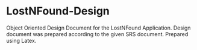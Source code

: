 # LostNFound-Design
Object Oriented Design Document for the LostNFound Application. Design document was prepared according to the given SRS document.
Prepared using Latex.


